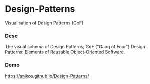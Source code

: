 # Design-Patterns
Visualisation of Design Patterns
(GoF)

### Desc
The visual schema of Design Patterns, GoF ("Gang of Four") Design Patterns: Elements of Reusable Object-Oriented Software.

### Demo
https://snikos.github.io/Design-Patterns/
